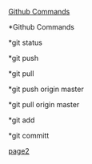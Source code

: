 [Github Commands](https://kevpro718.github.io/Learning-Journal/Github-Commands)

*Github Commands


*git status

*git push

*git pull

*git push origin master

*git pull origin master

*git add

*git committ

[page2](README.md)
